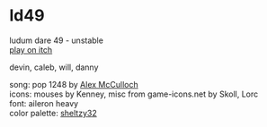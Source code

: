 # ld49
ludum dare 49 - unstable  
[play on itch](https://xhg.itch.io/ld49)

devin, caleb, will, danny

song: pop 1248 by [Alex McCulloch](https://opengameart.org/content/pop-1248)  
icons: mouses by Kenney, misc from game-icons.net by Skoll, Lorc  
font: aileron heavy  
color palette: [sheltzy32](https://lospec.com/palette-list/sheltzy32)  
